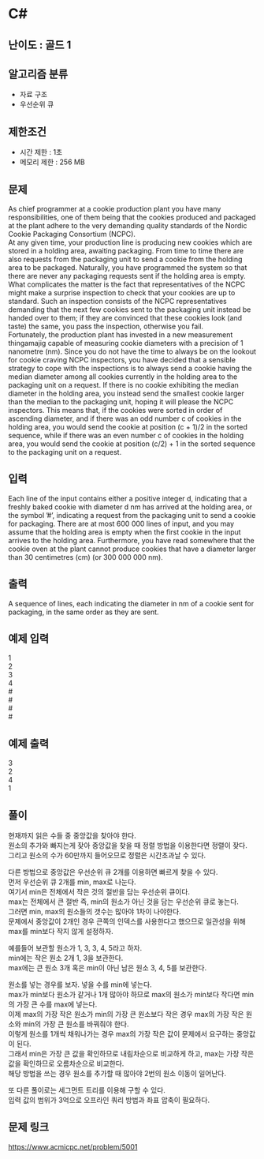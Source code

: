 # C#

## 난이도 : 골드 1

## 알고리즘 분류
  - 자료 구조
  - 우선순위 큐

## 제한조건
  - 시간 제한 : 1초
  - 메모리 제한 : 256 MB

## 문제
As chief programmer at a cookie production plant you have many responsibilities, one of them being that the cookies produced and packaged at the plant adhere to the very demanding quality standards of the Nordic Cookie Packaging Consortium (NCPC).<br/>
At any given time, your production line is producing new cookies which are stored in a holding area, awaiting packaging. From time to time there are also requests from the packaging unit to send a cookie from the holding area to be packaged. Naturally, you have programmed the system so that there are never any packaging requests sent if the holding area is empty. What complicates the matter is the fact that representatives of the NCPC might make a surprise inspection to check that your cookies are up to standard. Such an inspection consists of the NCPC representatives demanding that the next few cookies sent to the packaging unit instead be handed over to them; if they are convinced that these cookies look (and taste) the same, you pass the inspection, otherwise you fail.<br/>
Fortunately, the production plant has invested in a new measurement thingamajig capable of measuring cookie diameters with a precision of 1 nanometre (nm). Since you do not have the time to always be on the lookout for cookie craving NCPC inspectors, you have decided that a sensible strategy to cope with the inspections is to always send a cookie having the median diameter among all cookies currently in the holding area to the packaging unit on a request. If there is no cookie exhibiting the median diameter in the holding area, you instead send the smallest cookie larger than the median to the packaging unit, hoping it will please the NCPC inspectors. This means that, if the cookies were sorted in order of ascending diameter, and if there was an odd number c of cookies in the holding area, you would send the cookie at position (c + 1)/2 in the sorted sequence, while if there was an even number c of cookies in the holding area, you would send the cookie at position (c/2) + 1 in the sorted sequence to the packaging unit on a request.<br/>


## 입력
Each line of the input contains either a positive integer d, indicating that a freshly baked cookie with diameter d nm has arrived at the holding area, or the symbol ’#’, indicating a request from the packaging unit to send a cookie for packaging. There are at most 600 000 lines of input, and you may assume that the holding area is empty when the first cookie in the input arrives to the holding area. Furthermore, you have read somewhere that the cookie oven at the plant cannot produce cookies that have a diameter larger than 30 centimetres (cm) (or 300 000 000 nm).<br/>


## 출력
A sequence of lines, each indicating the diameter in nm of a cookie sent for packaging, in the same order as they are sent.<br/>


## 예제 입력
1<br/>
2<br/>
3<br/>
4<br/>
#<br/>
#<br/>
#<br/>
#<br/>


## 예제 출력
3<br/>
2<br/>
4<br/>
1<br/>


## 풀이
현재까지 읽은 수들 중 중앙값을 찾아야 한다.<br/>
원소의 추가와 빠지는게 잦아 중앙값을 찾을 때 정렬 방법을 이용한다면 정렬이 잦다.<br/>
그리고 원소의 수가 60만까지 들어오므로 정렬은 시간초과날 수 있다.<br/>


다른 방법으로 중앙값은 우선순위 큐 2개를 이용하면 빠르게 찾을 수 있다.<br/>
먼저 우선순위 큐 2개를 min, max로 나눈다.<br/>
여기서 min은 전체에서 작은 것의 절반을 담는 우선순위 큐이다.<br/>
max는 전체에서 큰 절반 즉, min의 원소가 아닌 것을 담는 우선순위 큐로 놓는다.<br/>
그러면 min, max의 원소들의 갯수는 많아야 1차이 나야한다.<br/>
문제에서 중앙값이 2개인 경우 큰쪽의 인덱스를 사용한다고 했으므로 일관성을 위해 max를 min보다 작지 않게 설정하자.<br/>


예를들어 보관할 원소가 1, 3, 3, 4, 5라고 하자.<br/>
min에는 작은 원소 2개 1, 3을 보관한다.<br/>
max에는 큰 원소 3개 혹은 min이 아닌 남은 원소 3, 4, 5를 보관한다.<br/>


원소를 넣는 경우를 보자. 넣을 수를 min에 넣는다.<br/>
max가 min보다 원소가 같거나 1개 많아야 하므로 max의 원소가 min보다 작다면 min의 가장 큰 수를 max에 넣는다.<br/>
이제 max의 가장 작은 원소가 min의 가장 큰 원소보다 작은 경우 max의 가장 작은 원소와 min의 가장 큰 원소를 바꿔줘야 한다.<br/>
이렇게 원소를 1개씩 채워나가는 경우 max의 가장 작은 값이 문제에서 요구하는 중앙값이 된다.<br/>
그래서 min은 가장 큰 값을 확인하므로 내림차순으로 비교하게 하고, max는 가장 작은 값을 확인하므로 오름차순으로 비교한다.<br/>
해당 방법을 쓰는 경우 원소를 추가할 때 많아야 2번의 원소 이동이 일어난다.<br/>


또 다른 풀이로는 세그먼트 트리를 이용해 구할 수 있다.<br/>
입력 값의 범위가 3억으로 오프라인 쿼리 방법과 좌표 압축이 필요하다.<br/>


## 문제 링크
https://www.acmicpc.net/problem/5001